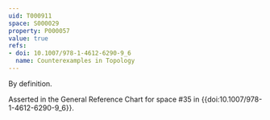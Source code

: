 ```yaml
---
uid: T000911
space: S000029
property: P000057
value: true
refs:
- doi: 10.1007/978-1-4612-6290-9_6
  name: Counterexamples in Topology
---
```


By definition.

Asserted in the General Reference Chart for space #35 in
{{doi:10.1007/978-1-4612-6290-9_6}}.
